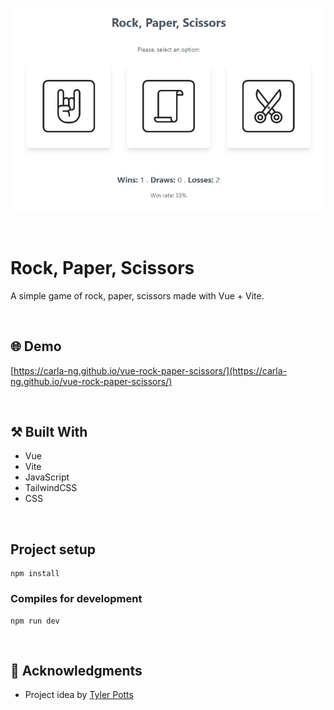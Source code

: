 <p align="center">
  <img src="https://github.com/carla-ng/vue-rock-paper-scissors/blob/master/src/assets/readme_image_1.jpg?raw=true" alt="Rock Paper Scissors">
</p>

<br/>

# Rock, Paper, Scissors
A simple game of rock, paper, scissors made with Vue + Vite.

<br/>

## :globe_with_meridians: Demo
[https://carla-ng.github.io/vue-rock-paper-scissors/](https://carla-ng.github.io/vue-rock-paper-scissors/)

<br/>

## :hammer_and_pick: Built With
* Vue
* Vite
* JavaScript
* TailwindCSS
* CSS

<br/>

## Project setup
```
npm install
```

### Compiles for development
```
npm run dev
```

<br/>

## :clap: Acknowledgments
* Project idea by [Tyler Potts](https://tylerpotts.co.uk/)
